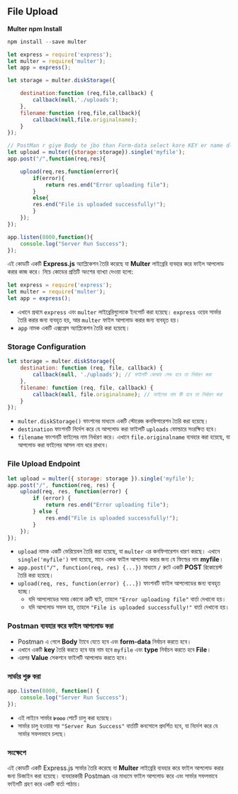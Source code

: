 ## File Upload

**Multer npm Install**

```jsx
npm install --save multer
```

```jsx
let express = require('express');
let multer = require('multer');
let app = express();

let storage = multer.diskStorage({

    destination:function (req,file,callback) {
        callback(null,'./uploads');
    },
    filename:function (req,file,callback){
        callback(null,file.originalname);
    }
});

// PostMan r giye Body te jbo than Form-data select kore KEY er name dlm (myfile) KEY er type dbo File thaa VALUE te select Files e giye file upload dye debo.
let upload = multer({storage:storage}).single('myfile');
app.post("/",function(req,res){

    upload(req,res,function(error){
        if(error){
            return res.end("Error uploading file");
        }
        else{
        res.end("File is uploaded successfully!");
        }
    });
});

app.listen(8000,function(){
    console.log("Server Run Success");
});
```

এই কোডটি একটি **Express.js** অ্যাপ্লিকেশন তৈরি করেছে যা **Multer** লাইব্রেরি ব্যবহার করে ফাইল আপলোড করার কাজ করে। নিচে কোডের প্রতিটি অংশের ব্যাখ্যা দেওয়া হলো:

```jsx
let express = require('express');
let multer = require('multer');
let app = express();

```

- এখানে প্রথমে `express` এবং `multer` লাইব্রেরিগুলোকে ইনপোর্ট করা হয়েছে। `express` ওয়েব সার্ভার তৈরি করার জন্য ব্যবহৃত হয়, আর `multer` ফাইল আপলোড করার জন্য ব্যবহৃত হয়।
- `app` নামক একটি এক্সপ্রেস অ্যাপ্লিকেশন তৈরি করা হয়েছে।

### Storage Configuration

```jsx
let storage = multer.diskStorage({
    destination: function (req, file, callback) {
        callback(null, './uploads'); // ফাইলটি কোথায় সেভ হবে তা নির্ধারণ করা
    },
    filename: function (req, file, callback) {
        callback(null, file.originalname); // ফাইলের নাম কী হবে তা নির্ধারণ করা
    }
});

```

- `multer.diskStorage()` ফাংশনের মাধ্যমে একটি স্টোরেজ কনফিগারেশন তৈরি করা হয়েছে।
- `destination` ফাংশনটি নির্দেশ করে যে আপলোড করা ফাইলটি `uploads` ফোল্ডারে সংরক্ষিত হবে।
- `filename` ফাংশনটি ফাইলের নাম নির্ধারণ করে। এখানে `file.originalname` ব্যবহার করা হয়েছে, যা আপলোড করা ফাইলের আসল নাম ধরে রাখবে।

### File Upload Endpoint

```jsx
let upload = multer({ storage: storage }).single('myfile');
app.post("/", function(req, res) {
    upload(req, res, function(error) {
        if (error) {
            return res.end("Error uploading file");
        } else {
            res.end("File is uploaded successfully!");
        }
    });
});

```

- `upload` নামক একটি ভেরিয়েবল তৈরি করা হয়েছে, যা `multer` এর কনফিগারেশন ধারণ করছে। এখানে `single('myfile')` বলা হয়েছে, মানে একক ফাইল আপলোড করার জন্য যে ফিল্ডের নাম **myfile**।
- `app.post("/", function(req, res) {...})` মাধ্যমে `/` রুটে একটি **POST** রিকোয়েস্ট তৈরি করা হয়েছে।
- `upload(req, res, function(error) {...})` ফাংশনটি ফাইল আপলোডের জন্য ব্যবহৃত হচ্ছে।
    - যদি আপলোডের সময় কোনো ত্রুটি ঘটে, তাহলে `"Error uploading file"` বার্তা দেখানো হয়।
    - যদি আপলোড সফল হয়, তাহলে `"File is uploaded successfully!"` বার্তা দেখানো হয়।

### Postman ব্যবহার করে ফাইল আপলোড করা

- Postman এ গেলে **Body** ট্যাবে যেতে হবে এবং **form-data** নির্বাচন করতে হবে।
- এখানে একটি **key** তৈরি করতে হবে যার নাম হবে `myfile` এবং **type** নির্বাচন করতে হবে **File**।
- এরপর **Value** সেকশনে ফাইলটি আপলোড করতে হবে।

### সার্ভার শুরু করা

```jsx
app.listen(8000, function() {
    console.log("Server Run Success");
});

```

- এই লাইনে সার্ভার **৮০০০** পোর্টে চালু করা হয়েছে।
- সার্ভার চালু হওয়ার পর `"Server Run Success"` বার্তাটি কনসোলে প্রদর্শিত হবে, যা নির্দেশ করে যে সার্ভার সফলভাবে চলছে।

### সংক্ষেপে

এই কোডটি একটি Express.js সার্ভার তৈরি করেছে যা **Multer** লাইব্রেরি ব্যবহার করে ফাইল আপলোড করার জন্য ডিজাইন করা হয়েছে। ব্যবহারকারী Postman এর মাধ্যমে ফাইল আপলোড করে এবং সার্ভার সফলভাবে ফাইলটি গ্রহণ করে একটি বার্তা পাঠায়।